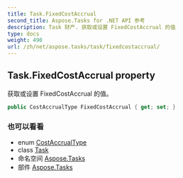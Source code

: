 ```yaml
---
title: Task.FixedCostAccrual
second_title: Aspose.Tasks for .NET API 参考
description: Task 财产. 获取或设置 FixedCostAccrual 的值
type: docs
weight: 490
url: /zh/net/aspose.tasks/task/fixedcostaccrual/
---
```

## Task.FixedCostAccrual property

获取或设置 FixedCostAccrual 的值。

```csharp
public CostAccrualType FixedCostAccrual { get; set; }
```

### 也可以看看

* enum [CostAccrualType](../../costaccrualtype/)
* class [Task](../)
* 命名空间 [Aspose.Tasks](../../task/)
* 部件 [Aspose.Tasks](../../../)


